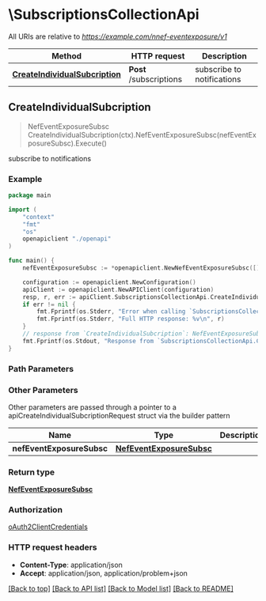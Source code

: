 # \SubscriptionsCollectionApi

All URIs are relative to *https://example.com/nnef-eventexposure/v1*

Method | HTTP request | Description
------------- | ------------- | -------------
[**CreateIndividualSubcription**](SubscriptionsCollectionApi.md#CreateIndividualSubcription) | **Post** /subscriptions | subscribe to notifications



## CreateIndividualSubcription

> NefEventExposureSubsc CreateIndividualSubcription(ctx).NefEventExposureSubsc(nefEventExposureSubsc).Execute()

subscribe to notifications

### Example

```go
package main

import (
    "context"
    "fmt"
    "os"
    openapiclient "./openapi"
)

func main() {
    nefEventExposureSubsc := *openapiclient.NewNefEventExposureSubsc([]openapiclient.NefEventSubs{*openapiclient.NewNefEventSubs(*openapiclient.NewNefEvent())}, "NotifUri_example", "NotifId_example") // NefEventExposureSubsc | 

    configuration := openapiclient.NewConfiguration()
    apiClient := openapiclient.NewAPIClient(configuration)
    resp, r, err := apiClient.SubscriptionsCollectionApi.CreateIndividualSubcription(context.Background()).NefEventExposureSubsc(nefEventExposureSubsc).Execute()
    if err != nil {
        fmt.Fprintf(os.Stderr, "Error when calling `SubscriptionsCollectionApi.CreateIndividualSubcription``: %v\n", err)
        fmt.Fprintf(os.Stderr, "Full HTTP response: %v\n", r)
    }
    // response from `CreateIndividualSubcription`: NefEventExposureSubsc
    fmt.Fprintf(os.Stdout, "Response from `SubscriptionsCollectionApi.CreateIndividualSubcription`: %v\n", resp)
}
```

### Path Parameters



### Other Parameters

Other parameters are passed through a pointer to a apiCreateIndividualSubcriptionRequest struct via the builder pattern


Name | Type | Description  | Notes
------------- | ------------- | ------------- | -------------
 **nefEventExposureSubsc** | [**NefEventExposureSubsc**](NefEventExposureSubsc.md) |  | 

### Return type

[**NefEventExposureSubsc**](NefEventExposureSubsc.md)

### Authorization

[oAuth2ClientCredentials](../README.md#oAuth2ClientCredentials)

### HTTP request headers

- **Content-Type**: application/json
- **Accept**: application/json, application/problem+json

[[Back to top]](#) [[Back to API list]](../README.md#documentation-for-api-endpoints)
[[Back to Model list]](../README.md#documentation-for-models)
[[Back to README]](../README.md)

